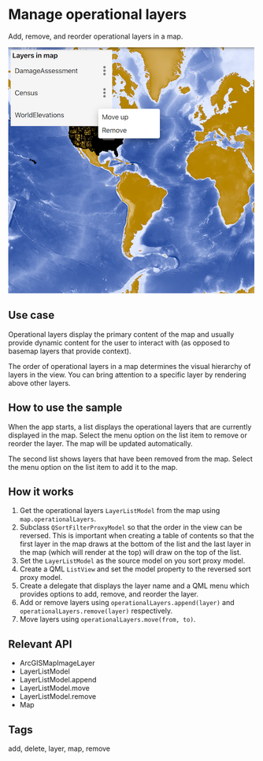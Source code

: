 # Manage operational layers

Add, remove, and reorder operational layers in a map.

![](screenshot.png)

## Use case

Operational layers display the primary content of the map and usually provide dynamic content for the user to interact with (as opposed to basemap layers that provide context).

The order of operational layers in a map determines the visual hierarchy of layers in the view. You can bring attention to a specific layer by rendering above other layers.

## How to use the sample

When the app starts, a list displays the operational layers that are currently displayed in the map. Select the menu option on the list item to remove or reorder the layer. The map will be updated automatically.

The second list shows layers that have been removed from the map. Select the menu option on the list item to add it to the map.

## How it works

1. Get the operational layers `LayerListModel` from the map using `map.operationalLayers`.
2. Subclass `QSortFilterProxyModel` so that the order in the view can be reversed. This is important when creating a table of contents so that the first layer in the map draws at the bottom of the list and the last layer in the map (which will render at the top) will draw on the top of the list.
3. Set the `LayerListModel` as the source model on you sort proxy model.
4. Create a QML `ListView` and set the model property to the reversed sort proxy model.
5. Create a delegate that displays the layer name and a QML menu which provides options to add, remove, and reorder the layer.
6. Add or remove layers using `operationalLayers.append(layer)` and `operationalLayers.remove(layer)` respectively.
7. Move layers using `operationalLayers.move(from, to)`.

## Relevant API

* ArcGISMapImageLayer
* LayerListModel
* LayerListModel.append
* LayerListModel.move
* LayerListModel.remove
* Map

## Tags

add, delete, layer, map, remove
